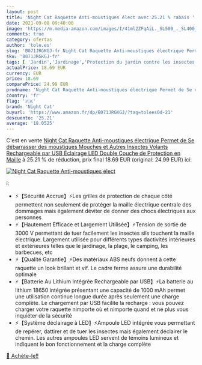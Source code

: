 ```yaml
---
layout: post
title: 'Night Cat Raquette Anti-moustiques élect avec 25.21 % rabais '
date: 2021-09-08 09:40:00
image: 'https://m.media-amazon.com/images/I/41ml2ZFqAiL._SL500_._SL400_.jpg'
comments: true
category: ofertas
author: 'tole.es'
slug: 'B071JRGKGJ-fr Night Cat Raquette Anti-moustiques électrique Permet de Se...'
sku: 'B071JRGKGJ-fr'
tags: [ 'Jardin','Jardinage','Protection du jardin contre les insectes','Protection et anti-nuisibles pour jardin','Répulsifs à moustiques','night cat', ]
actualPrice: 18.69 EUR
currency: EUR
price: 18.69
comparePrice: 24.99 EUR
prodname: 'Night Cat Raquette Anti-moustiques électrique Permet de Se débarrasser des moustiques  Mouches et Autres Insectes Volants Rechargeable par USB Éclairage LED Double Couche de Protection en Maille'
country: 'fr'
flag: '🇫🇷'
brand: 'Night Cat'
buyurl: 'https://www.amazon.fr/dp/B071JRGKGJ/?tag=tolees0d-21'
descuento: '25.21'
average: '18.0525'
---
```


C'est en vente [Night Cat Raquette Anti-moustiques électrique Permet de Se débarrasser des moustiques  Mouches et Autres Insectes Volants Rechargeable par USB Éclairage LED Double Couche de Protection en Maille](https://www.amazon.fr/dp/B071JRGKGJ/?tag=tolees0d-21)  à  25.21 % de réduction, prix final  18.69 EUR (original: 24.99 EUR) ici:

[![Night Cat Raquette Anti-moustiques élect](https://m.media-amazon.com/images/I/41ml2ZFqAiL._SL500_._SL400_.jpg)](https://www.amazon.fr/dp/B071JRGKGJ/?tag=tolees0d-21)

ℹ️:

- ⚡【Sécurité Accrue】⚡Les grilles de protection de chaque côté permettent non seulement de protéger la maille électrique centrale des dommages mais également déviter de donner des chocs électriques aux personnes
- ⚡【Hautement Efficace et Largement Utilisée】⚡Tension de sortie de 3000 V permettant de tuer facilement les insectes sils touchent la maille électrique. Largement utilisée pour différents types dactivités intérieures et extérieures telles que le jardinage, la plage, le camping, les barbecues, etc
- ⚡【Qualité Garantie】⚡Des matériaux ABS neufs donnent à cette raquette un look brillant et vif. Le cadre ferme assure une durabilité optimale
- ⚡【Batterie Au Lithium Intégrée Rechargeable par USB】⚡La batterie au lithium 18650 intégrée présentant une capacité de 1000 mAh permet une utilisation continue longue durée après seulement une charge complète. Le chargement par USB facilite la recharge : vous pouvez charger votre raquette nimporte où et nimporte quand et ne plus vous inquiéter de la sécurité
- ⚡【Système déclairage à LED】⚡Ampoule LED intégrée vous permettant de repérer, dattirer et de tuer les insectes mais également déclairer le chemin. Les autres ampoules LED servent de témoins lumineux et indiquent le bon fonctionnement et la charge complète

[🛒 Achète-le!!](https://www.amazon.fr/dp/B071JRGKGJ/?tag=tolees0d-21)
